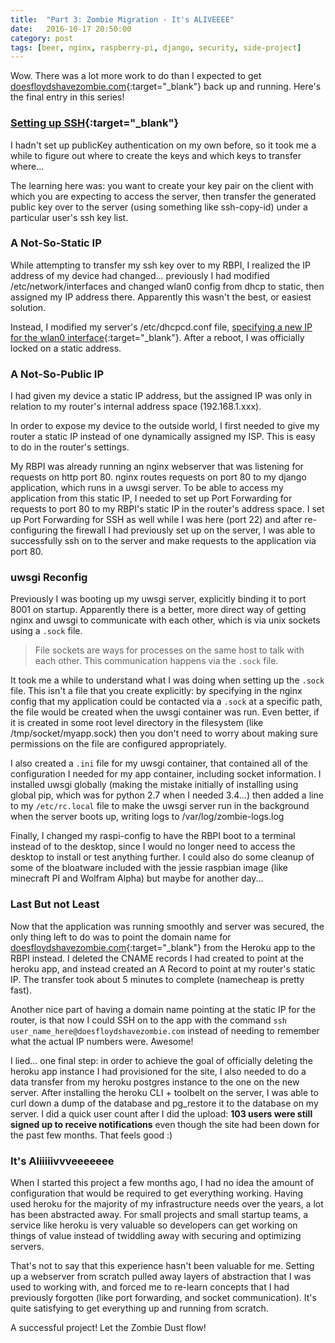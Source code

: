 ```yaml
---
title:  "Part 3: Zombie Migration - It's ALIVEEEE"
date:   2016-10-17 20:50:00
category: post
tags: [beer, nginx, raspberry-pi, django, security, side-project]
---
```


Wow. There was a lot more work to do than I expected to get [doesfloydshavezombie.com][zombie]{:target="_blank"} back up and running. Here's the final entry in this series!

### [Setting up SSH][ssh]{:target="_blank"}

I hadn't set up publicKey authentication on my own before, so it took me a while to figure out where to create the keys and which keys to transfer where...

The learning here was: you want to create your key pair on the client with which you are expecting to access the server, then transfer the generated public key over to the server (using something like ssh-copy-id) under a particular user's ssh key list.

### A Not-So-Static IP

While attempting to transfer my ssh key over to my RBPI, I realized the IP address of my device had changed... previously I had modified /etc/network/interfaces and changed wlan0 config from dhcp to static, then assigned my IP address there. Apparently this wasn't the best, or easiest solution.

Instead, I modified my server's /etc/dhcpcd.conf file, [specifying a new IP for the wlan0 interface][static]{:target="_blank"}. After a reboot, I was officially locked on a static address.

### A Not-So-Public IP

I had given my device a static IP address, but the assigned IP was only in relation to my router's internal address space (192.168.1.xxx).

In order to expose my device to the outside world, I first needed to give my router a static IP instead of one dynamically assigned my ISP. This is easy to do in the router's settings.

My RBPI was already running an nginx webserver that was listening for requests on http port 80. nginx routes requests on port 80 to my django application, which runs in a uwsgi server. To be able to access my application from this static IP, I needed to set up Port Forwarding for requests to port 80 to my RBPI's static IP in the router's address space. I set up Port Forwarding for SSH as well while I was here (port 22) and after re-configuring the firewall I had previously set up on the server, I was able to successfully ssh on to the server and make requests to the application via port 80.

### uwsgi Reconfig

Previously I was booting up my uwsgi server, explicitly binding it to port 8001 on startup. Apparently there is a better, more direct way of getting nginx and uwsgi to communicate with each other, which is via unix sockets using a `.sock` file.

 > File sockets are ways for processes on the same host to talk with each other. This communication happens via the `.sock` file.

It took me a while to understand what I was doing when setting up the `.sock` file. This isn't a file that you create explicitly: by specifying in the nginx config that my application could be contacted via a `.sock` at a specific path, the file would be created when the uwsgi container was run. Even better, if it is created in some root level directory in the filesystem (like /tmp/socket/myapp.sock) then you don't need to worry about making sure permissions on the file are configured appropriately.

I also created a `.ini` file for my uwsgi container, that contained all of the configuration I needed for my app container, including socket information. I installed uwsgi globally (making the mistake initially of installing using global pip, which was for python 2.7 when I needed 3.4...) then added a line to my `/etc/rc.local` file to make the uwsgi server run in the background when the server boots up, writing logs to /var/log/zombie-logs.log

Finally, I changed my raspi-config to have the RBPI boot to a terminal instead of to the desktop, since I would no longer need to access the desktop to install or test anything further. I could also do some cleanup of some of the bloatware included with the jessie raspbian image (like minecraft PI and Wolfram Alpha) but maybe for another day...

### Last But not Least

Now that the application was running smoothly and server was secured, the only thing left to do was to point the domain name for [doesfloydshavezombie.com][zombie]{:target="_blank"} from the Heroku app to the RBPI instead. I deleted the CNAME records I had created to point at the heroku app, and instead created an A Record to point at my router's static IP. The transfer took about 5 minutes to complete (namecheap is pretty fast).

Another nice part of having a domain name pointing at the static IP for the router, is that now I could SSH on to the app with the command `ssh user_name_here@doesfloydshavezombie.com` instead of needing to remember what the actual IP numbers were. Awesome!

I lied... one final step: in order to achieve the goal of officially deleting the heroku app instance I had provisioned for the site, I also needed to do a data transfer from my heroku postgres instance to the one on the new server. After installing the heroku CLI + toolbelt on the server, I was able to curl down a dump of the database and pg_restore it to the database on my server. I did a quick user count after I did the upload: **103 users were still signed up to receive notifications** even though the site had been down for the past few months. That feels good :)

### It's Aliiiiivvveeeeeee

When I started this project a few months ago, I had no idea the amount of configuration that would be required to get everything working. Having used heroku for the majority of my infrastructure needs over the years, a lot has been abstracted away. For small projects and small startup teams, a service like heroku is very valuable so developers can get working on things of value instead of twiddling away with securing and optimizing servers.

That's not to say that this experience hasn't been valuable for me. Setting up a webserver from scratch pulled away layers of abstraction that I was used to working with, and forced me to re-learn concepts that I had previously forgotten (like port forwarding, and socket communication). It's quite satisfying to get everything up and running from scratch.

A successful project! Let the Zombie Dust flow!

[zombie]: http://doesfloydshavezombie.com
[ssh]: https://www.digitalocean.com/community/tutorials/how-to-set-up-ssh-keys--2
[static]: https://www.modmypi.com/blog/how-to-give-your-raspberry-pi-a-static-ip-address-update


